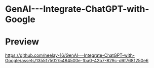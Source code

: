 # GenAI---Integrate-ChatGPT-with-Google

# Preview

https://github.com/neelay-16/GenAI---Integrate-ChatGPT-with-Google/assets/135517502/5484500e-fba0-42b7-829c-d6f7681250e6


